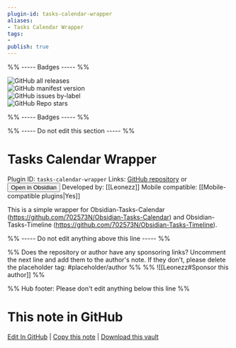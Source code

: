 ```yaml
---
plugin-id: tasks-calendar-wrapper
aliases:
- Tasks Calendar Wrapper
tags: 
- 
publish: true
---
```


%% ----- Badges ----- %%

![GitHub all releases](https://img.shields.io/github/downloads/Leonezz/obsidian-tasks-calendar-wrapper/total?color=573E7A&logo=github&style=for-the-badge)   
![GitHub manifest version](https://img.shields.io/github/manifest-json/v/Leonezz/obsidian-tasks-calendar-wrapper?color=573E7A&logo=github&style=for-the-badge)   
![GitHub issues by-label](https://img.shields.io/github/issues/Leonezz/obsidian-tasks-calendar-wrapper/help%20wanted?color=573E7A&logo=github&style=for-the-badge)   
![GitHub Repo stars](https://img.shields.io/github/stars/Leonezz/obsidian-tasks-calendar-wrapper?color=573E7A&logo=github&style=for-the-badge)

%% ----- Badges ----- %%

%% ----- Do not edit this section ----- %%

# Tasks Calendar Wrapper

Plugin ID: `tasks-calendar-wrapper`
Links: [GitHub repository](https://github.com/Leonezz/obsidian-tasks-calendar-wrapper) or [<button id=HH>Open in Obsidian</button>](obsidian://show-plugin?id=tasks-calendar-wrapper)
Developed by: [[Leonezz]]
Mobile compatible: [[Mobile-compatible plugins|Yes]]

This is a simple wrapper for Obsidian-Tasks-Calendar (https://github.com/702573N/Obsidian-Tasks-Calendar) and Obsidian-Tasks-Timeline (https://github.com/702573N/Obsidian-Tasks-Timeline).

%% ----- Do not edit anything above this line ----- %% 

%% Does the repository or author have any sponsoring links? Uncomment the next line and add them to the author's note. If they don't, please delete the placeholder tag: #placeholder/author %%
%% ![[Leonezz#Sponsor this author]] %%

%% Hub footer: Please don't edit anything below this line %%

# This note in GitHub

<span class="git-footer">[Edit In GitHub](https://github.dev/obsidian-community/obsidian-hub/blob/main/02%20-%20Community%20Expansions/02.05%20All%20Community%20Expansions/Plugins/tasks-calendar-wrapper.md "git-hub-edit-note") | [Copy this note](https://raw.githubusercontent.com/obsidian-community/obsidian-hub/main/02%20-%20Community%20Expansions/02.05%20All%20Community%20Expansions/Plugins/tasks-calendar-wrapper.md "git-hub-copy-note") | [Download this vault](https://github.com/obsidian-community/obsidian-hub/archive/refs/heads/main.zip "git-hub-download-vault") </span>
